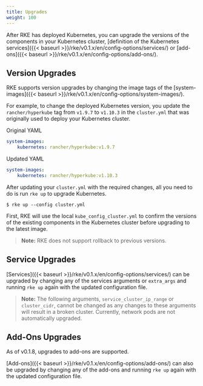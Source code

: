 ```yaml
---
title: Upgrades
weight: 100
---
```


After RKE has deployed Kubernetes, you can upgrade the versions of the components in your Kubernetes cluster, [definition of the Kubernetes services]({{< baseurl >}}/rke/v0.1.x/en/config-options/services/) or [add-ons]({{< baseurl >}}/rke/v0.1.x/en/config-options/add-ons/).

## Version Upgrades

RKE supports version upgrades by changing the image tags of the [system-images]({{< baseurl >}}/rke/v0.1.x/en/config-options/system-images/).

For example, to change the deployed Kubernetes version, you update the `rancher/hyperkube` tag from `v1.9.7` to `v1.10.3` in the `cluster.yml` that was originally used to deploy your Kubernetes cluster.

Original YAML

```yaml
system-images:
    kubernetes: rancher/hyperkube:v1.9.7
```

Updated YAML

```yaml
system-images:
    kubernetes: rancher/hyperkube:v1.10.3
```

After updating your `cluster.yml` with the required changes, all you need to do is run `rke up` to upgrade Kubernetes.

```
$ rke up --config cluster.yml
```

First, RKE will use the local `kube_config_cluster.yml` to confirm the versions of the existing components in the Kubernetes cluster before upgrading to the latest image.

> **Note:** RKE does not support rollback to previous versions.

## Service Upgrades

[Services]({{< baseurl >}}/rke/v0.1.x/en/config-options/services/) can be upgraded by changing any of the services arguments or `extra_args` and running `rke up` again with the updated configuration file.

> **Note:** The following arguments, `service_cluster_ip_range` or `cluster_cidr`, cannot be changed as any changes to these arguments will result in a broken cluster. Currently, network pods are not automatically upgraded.

## Add-Ons Upgrades

As of v0.1.8, upgrades to add-ons are supported.

[Add-ons]({{< baseurl >}}/rke/v0.1.x/en/config-options/add-ons/) can also be upgraded by changing any of the add-ons and running `rke up` again with the updated configuration file.
